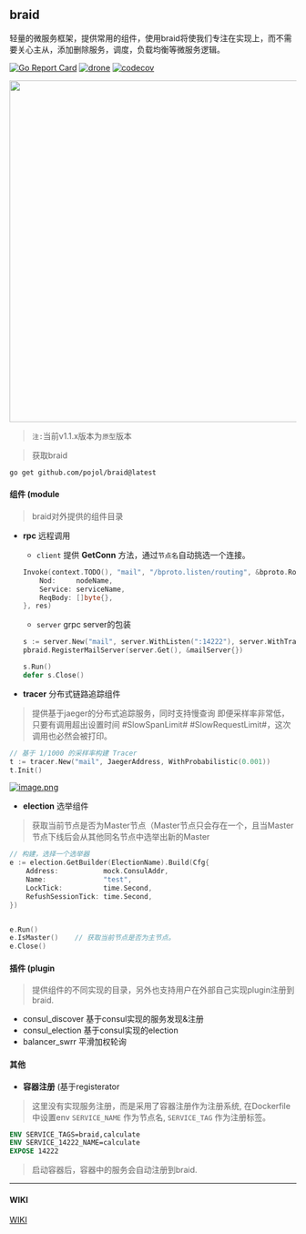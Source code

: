 ## braid
轻量的微服务框架，提供常用的组件，使用braid将使我们专注在实现上，而不需要关心主从，添加删除服务，调度，负载均衡等微服务逻辑。

[![Go Report Card](https://goreportcard.com/badge/github.com/pojol/braid)](https://goreportcard.com/report/github.com/pojol/braid)
[![drone](http://123.207.198.57:8001/api/badges/pojol/braid/status.svg?branch=develop)](dev)
[![codecov](https://codecov.io/gh/pojol/braid/branch/master/graph/badge.svg)](https://codecov.io/gh/pojol/braid)


<img src="https://i.postimg.cc/B6b6CMjM/image.png" width="600">

> `注:`当前v1.1.x版本为`原型`版本 

> 获取braid

```bash
go get github.com/pojol/braid@latest
```

#### 组件 (module
> braid对外提供的组件目录

* **rpc** 远程调用
    * `client` 提供 **GetConn** 方法，通过`节点名`自动挑选一个连接。
    
    ```go
    Invoke(context.TODO(), "mail", "/bproto.listen/routing", &bproto.RouteReq{
		Nod:     nodeName,
		Service: serviceName,
		ReqBody: []byte{},
	}, res)
    ```

    * `server` grpc server的包装
    
    ```go
    s := server.New("mail", server.WithListen(":14222"), server.WithTracing())
    pbraid.RegisterMailServer(server.Get(), &mailServer{})

    s.Run()
    defer s.Close()
    ```
* **tracer** 分布式链路追踪组件
> 提供基于jaeger的分布式追踪服务，同时支持慢查询
> 即便采样率非常低，只要有调用超出设置时间 #SlowSpanLimit# #SlowRequestLimit#，这次调用也必然会被打印。

```go
// 基于 1/1000 的采样率构建 Tracer
t := tracer.New("mail", JaegerAddress, WithProbabilistic(0.001))
t.Init()
```

[![image.png](https://i.postimg.cc/MT8Y2X7B/image.png)](https://postimg.cc/DWBG1vYf)

* **election** 选举组件
> 获取当前节点是否为Master节点（Master节点只会存在一个，且当Master节点下线后会从其他同名节点中选举出新的Master

```go
// 构建，选择一个选举器
e := election.GetBuilder(ElectionName).Build(Cfg{
    Address:           mock.ConsulAddr,
    Name:              "test",
    LockTick:          time.Second,
    RefushSessionTick: time.Second,
})


e.Run()
e.IsMaster()    // 获取当前节点是否为主节点。
e.Close()
```

#### 插件 (plugin
> 提供组件的不同实现的目录，另外也支持用户在外部自己实现plugin注册到braid.

* consul_discover 基于consul实现的服务发现&注册
* consul_election 基于consul实现的election
* balancer_swrr 平滑加权轮询


#### 其他

* **容器注册** (基于registerator
> 这里没有实现服务注册，而是采用了容器注册作为注册系统,
> 在Dockerfile中设置env `SERVICE_NAME` 作为节点名, `SERVICE_TAG` 作为注册标签。
```Dockerfile
ENV SERVICE_TAGS=braid,calculate
ENV SERVICE_14222_NAME=calculate
EXPOSE 14222
```
> 启动容器后，容器中的服务会自动注册到braid.

***

#### WIKI
[WIKI](https://github.com/pojol/braid/wiki "WIKI")